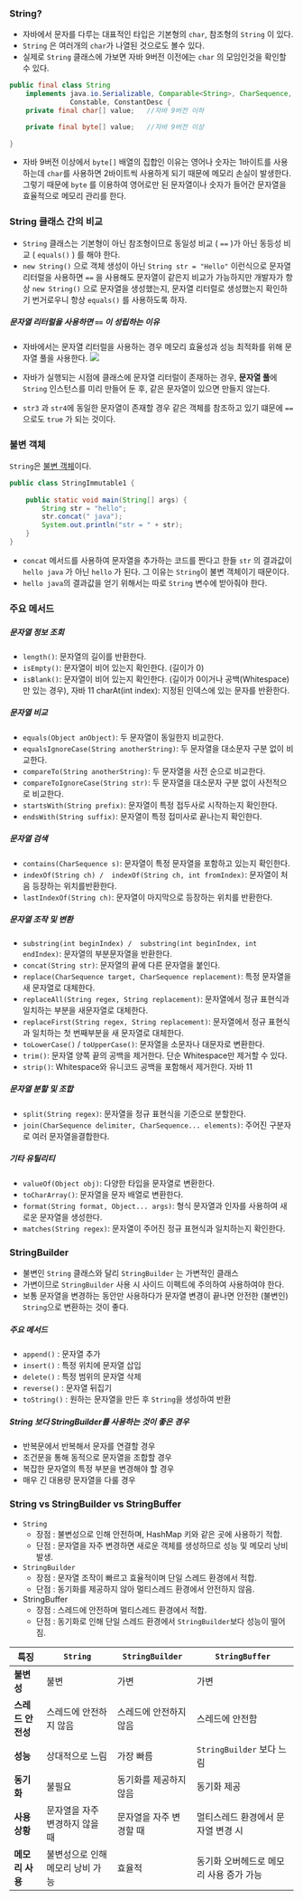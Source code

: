 ### String?
- 자바에서 문자를 다루는 대표적인 타입은 기본형의 `char`, 참조형의 `String` 이 있다.
- `String` 은 여러개의 `char`가 나열된 것으로도 볼수 있다.
- 실제로 `String` 클래스에 가보면 자바 9버전 이전에는 `char` 의 모임인것을 확인할 수 있다.

```java
public final class String  
    implements java.io.Serializable, Comparable<String>, CharSequence,  
               Constable, ConstantDesc {
	private final char[] value;   //자바 9버전 이하

	private final byte[] value;   //자바 9버전 이상
           
}
```

- 자바 9버전 이상에서 `byte[]` 배열의 집합인 이유는 영어나 숫자는 1바이트를 사용하는데 `char`를 사용하면 2바이트씩 사용하게 되기 때문에 메모리 손실이 발생한다. 그렇기 때문에 `byte` 를 이용하여 영어로만 된 문자열이나 숫자가 들어간 문자열을 효율적으로 메모리 관리를 한다.

### String 클래스 간의 비교
- `String` 클래스는 기본형이 아닌 참조형이므로 동일성 비교 ( `==` )가 아닌 동등성 비교 ( `equals()` ) 를 해야 한다.
- `new String()` 으로 객체 생성이 아닌 `String str = "Hello"`  이런식으로 문자열 리터럴을 사용하면 `==` 을 사용해도 문자열이 같은지 비교가 가능하지만 개발자가 항상 `new String()` 으로 문자열을 생성했는지, 문자열 리터럴로 생성했는지 확인하기 번거로우니 항상 `equals()` 를 사용하도록 하자.
##### 문자열 리터럴을 사용하면 `==` 이 성립하는 이유
- 자바에서는 문자열 리터럴을 사용하는 경우 메모리 효율성과 성능 최적화를 위해 문자열 풀을 사용한다.
 ![](https://imgur.com/FXgD1C2.png)

- 자바가 실행되는 시점에 클래스에 문자열 리터럴이 존재하는 경우, **문자열 풀**에 `String` 인스턴스를 미리 만들어 둔 후, 같은 문자열이 있으면 만들지 않는다.
- `str3` 과 `str4`에 동일한 문자열이 존재할 경우 같은 객체를 참조하고 있기 떄문에 `==` 으로도 `true` 가 되는 것이다.

### 불변 객체
`String`은 [불변 객체](<02. 불변 객체.md>)이다. 
```java
public class StringImmutable1 {  
  
    public static void main(String[] args) {  
        String str = "hello";  
        str.concat(" java");  
        System.out.println("str = " + str);  
    }  
}
```

- `concat` 메서드를 사용하여 문자열을 추가하는 코드를 짠다고 한들 `str` 의 결과값이 `hello java` 가 아닌 `hello` 가 된다. 그 이유는 `String`이 불변 객체이기 때문이다.
- `hello java`의 결과값을 얻기 위해서는 따로 `String` 변수에 받아줘야 한다.

### 주요 메서드
##### 문자열 정보 조회
- `length()`: 문자열의 길이를 반환한다.
- `isEmpty()`: 문자열이 비어 있는지 확인한다. (길이가 0)
- `isBlank()`: 문자열이 비어 있는지 확인한다. (길이가 0이거나 공백(Whitespace)만 있는 경우), 자바 11 charAt(int index): 지정된 인덱스에 있는 문자를 반환한다.
##### 문자열 비교
- `equals(Object anObject)`: 두 문자열이 동일한지 비교한다.
- `equalsIgnoreCase(String anotherString)`: 두 문자열을 대소문자 구분 없이 비교한다. 
- `compareTo(String anotherString)`: 두 문자열을 사전 순으로 비교한다. 
- `compareToIgnoreCase(String str)`: 두 문자열을 대소문자 구분 없이 사전적으로 비교한다. 
- `startsWith(String prefix)`: 문자열이 특정 접두사로 시작하는지 확인한다. 
- `endsWith(String suffix)`: 문자열이 특정 접미사로 끝나는지 확인한다.
##### 문자열 검색
- `contains(CharSequence s)`: 문자열이 특정 문자열을 포함하고 있는지 확인한다.
- `indexOf(String ch) /  indexOf(String ch, int fromIndex)`: 문자열이 처음 등장하는 위치를반환한다.
- `lastIndexOf(String ch)`: 문자열이 마지막으로 등장하는 위치를 반환한다.
##### 문자열 조작 및 변환
- `substring(int beginIndex) /  substring(int beginIndex, int endIndex)`: 문자열의 부분문자열을 반환한다.
- `concat(String str)`: 문자열의 끝에 다른 문자열을 붙인다.
- `replace(CharSequence target, CharSequence replacement)`: 특정 문자열을 새 문자열로 대체한다.
- `replaceAll(String regex, String replacement)`: 문자열에서 정규 표현식과 일치하는 부분을 새문자열로 대체한다.
- `replaceFirst(String regex, String replacement)`: 문자열에서 정규 표현식과 일치하는 첫 번째부분을 새 문자열로 대체한다.
- `toLowerCase()` /  `toUpperCase()`: 문자열을 소문자나 대문자로 변환한다.
- `trim()`: 문자열 양쪽 끝의 공백을 제거한다. 단순 Whitespace만 제거할 수 있다.
- `strip()`: Whitespace와 유니코드 공백을 포함해서 제거한다. 자바 11
##### 문자열 분할 및 조합
- `split(String regex)`: 문자열을 정규 표현식을 기준으로 분할한다.
- `join(CharSequence delimiter, CharSequence... elements)`: 주어진 구분자로 여러 문자열을결합한다.
##### 기타 유틸리티
- `valueOf(Object obj)`: 다양한 타입을 문자열로 변환한다.
- `toCharArray()`: 문자열을 문자 배열로 변환한다.
- `format(String format, Object... args)`: 형식 문자열과 인자를 사용하여 새로운 문자열을 생성한다.
- `matches(String regex)`: 문자열이 주어진 정규 표현식과 일치하는지 확인한다.

### StringBuilder
- 불변인 `String` 클래스와 달리 `StringBuilder` 는 가변적인 클래스
- 가변이므로 `StringBuilder` 사용 시 사이드 이펙트에 주의하여 사용하여야 한다.
- 보통 문자열을 변경하는 동안만 사용하다가 문자열 변경이 끝나면 안전한 (불변인) `String`으로 변환하는 것이 좋다.
##### 주요 메서드
- `append()` : 문자열 추가
- `insert()` : 특정 위치에 문자열 삽입
- `delete()` : 특정 범위의 문자열 삭제
- `reverse()` : 문자열 뒤집기
- `toString()` : 원하는 문자열을 만든 후 `String`을 생성하여 반환
##### String 보다 StringBuilder를 사용하는 것이 좋은 경우
- 반복문에서 반복해서 문자를 연결할 경우
- 조건문을 통해 동적으로 문자열을 조합할 경우
- 복잡한 문자열의 특정 부분을 변경해야 할 경우
- 매우 긴 대용량 문자열을 다룰 경우
### String vs StringBuilder vs StringBuffer
- `String`
	- 장점 : 불변성으로 인해 안전하며, HashMap 키와 같은 곳에 사용하기 적합.
	- 단점 : 문자열을 자주 변경하면 새로운 객체를 생성하므로 성능 및 메모리 낭비 발생.
- `StringBuilder`
	- 장점 : 문자열 조작이 빠르고 효율적이며 단일 스레드 환경에서 적합.
	- 단점 : 동기화를 제공하지 않아 멀티스레드 환경에서 안전하지 않음.
- StringBuffer
	- 장점 : 스레드에 안전하며 멀티스레드 환경에서 적합.
	- 단점 : 동기화로 인해 단일 스레드 환경에서 `StringBuilder`보다 성능이 떨어짐.


| 특징          | `String`           | `StringBuilder` | `StringBuffer`         |
| ----------- | ------------------ | --------------- | ---------------------- |
| **불변성**     | 불변                 | 가변              | 가변                     |
| **스레드 안전성** | 스레드에 안전하지 않음       | 스레드에 안전하지 않음    | 스레드에 안전함               |
| **성능**      | 상대적으로 느림           | 가장 빠름           | `StringBuilder` 보다 느림  |
| **동기화**     | 불필요                | 동기화를 제공하지 않음    | 동기화 제공                 |
| **사용 상황**   | 문자열을 자주 변경하지 않을 때  | 문자열을 자주 변경할 때   | 멀티스레드 환경에서 문자열 변경 시    |
| **메모리 사용**  | 불변성으로 인해 메모리 낭비 가능 | 효율적             | 동기화 오버헤드로 메모리 사용 증가 가능 |
